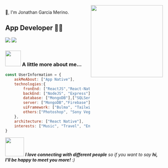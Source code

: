<img align='right' src="https://media.giphy.com/media/M9gbBd9nbDrOTu1Mqx/giphy.gif" width="230">

🙏, I'm Jonathan Garcia Merino.  
## App Developer 👨‍💻

[![](https://img.shields.io/badge/Facebook-Jonathan-blue)](https://www.facebook.com/Jonagarme20)
[![](https://img.shields.io/badge/Gmail-garciajonathan268@gmail.com-red)](mailto:garciajonathan268@gmail.com)


### <img src="https://media.giphy.com/media/VgCDAzcKvsR6OM0uWg/giphy.gif" width="50"> A little more about me...  


```javascript
const UserInformation = {
    askMeAbout: ["App Native"],
    technologies:{
        fronEnd: ["ReactJS","React-Native","HTML","CSS", "JavaScript"],
        backEnd: ["NodeJS", "Express"],
        database: ["MongoDB"],["SQLServer, Mysql"]
        server: ["MongoDB","Firebase"],
        uiFramework: ["Bulma", "TailwindCSS", "Bootstrap"],
        others:["Photoshop", "Sony Vegas"]
    },
    architecture: ["React Native"],
    interests: ["Music", "Travel", "English", "Spanish"]
}
```

<img src="https://media.giphy.com/media/LnQjpWaON8nhr21vNW/giphy.gif" width="60"> <em><b>I love connecting with different people</b> so if you want to say <b>hi, I'll be happy to meet you more!</b> :)</em>
